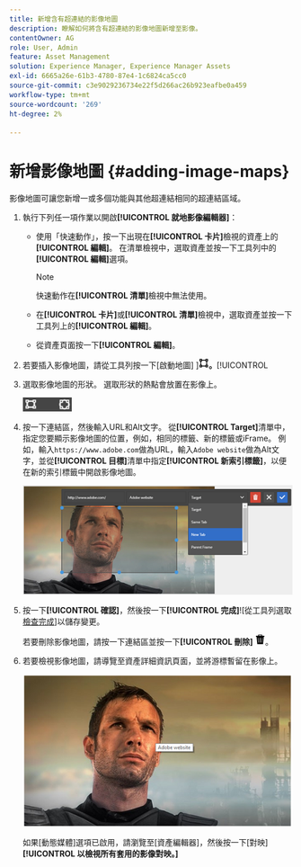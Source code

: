 ```yaml
---
title: 新增含有超連結的影像地圖
description: 瞭解如何將含有超連結的影像地圖新增至影像。
contentOwner: AG
role: User, Admin
feature: Asset Management
solution: Experience Manager, Experience Manager Assets
exl-id: 6665a26e-61b3-4780-87e4-1c6824ca5cc0
source-git-commit: c3e9029236734e22f5d266ac26b923eafbe0a459
workflow-type: tm+mt
source-wordcount: '269'
ht-degree: 2%

---
```


# 新增影像地圖 {#adding-image-maps}

影像地圖可讓您新增一或多個功能與其他超連結相同的超連結區域。

1. 執行下列任一項作業以開啟&#x200B;**[!UICONTROL 就地影像編輯器]**：

   * 使用「快速動作」，按一下出現在&#x200B;**[!UICONTROL 卡片]**&#x200B;檢視的資產上的&#x200B;**[!UICONTROL 編輯]**。 在清單檢視中，選取資產並按一下工具列中的&#x200B;**[!UICONTROL 編輯]**&#x200B;選項。

     >[!NOTE]
     >
     >快速動作在&#x200B;**[!UICONTROL 清單]**&#x200B;檢視中無法使用。

   * 在&#x200B;**[!UICONTROL 卡片]**&#x200B;或&#x200B;**[!UICONTROL 清單]**&#x200B;檢視中，選取資產並按一下工具列上的&#x200B;**[!UICONTROL 編輯]**。
   * 從資產頁面按一下&#x200B;**[!UICONTROL 編輯]**。

1. 若要插入影像地圖，請從工具列按一下[啟動地圖] ]**![ ](assets/do-not-localize/image-map-icon.png)。**[!UICONTROL 
1. 選取影像地圖的形狀。 選取形狀的熱點會放置在影像上。

   ![chlimage_1-422](assets/chlimage_1-422.png)

1. 按一下連結區，然後輸入URL和Alt文字。 從&#x200B;**[!UICONTROL Target]**&#x200B;清單中，指定您要顯示影像地圖的位置，例如，相同的標籤、新的標籤或iFrame。 例如，輸入`https://www.adobe.com`做為URL，輸入`Adobe website`做為Alt文字，並從&#x200B;**[!UICONTROL 目標]**&#x200B;清單中指定&#x200B;**[!UICONTROL 新索引標籤]**，以便在新的索引標籤中開啟影像地圖。

   ![chlimage_1-423](assets/chlimage_1-423.png)

1. 按一下&#x200B;**[!UICONTROL 確認]**，然後按一下&#x200B;**[!UICONTROL 完成]**![從工具列選取[檢查完成](assets/do-not-localize/check-ok-done-icon.png)]以儲存變更。

   若要刪除影像地圖，請按一下連結區並按一下&#x200B;**[!UICONTROL 刪除]** ![刪除](assets/do-not-localize/delete-solid-line.png)。

1. 若要檢視影像地圖，請導覽至資產詳細資訊頁面，並將游標暫留在影像上。

   ![chlimage_1-426](assets/chlimage_1-426.png)

   如果[動態媒體]選項已啟用，請瀏覽至[資產編輯器]，然後按一下[對映]**[!UICONTROL 以檢視所有套用的影像對映。]**

